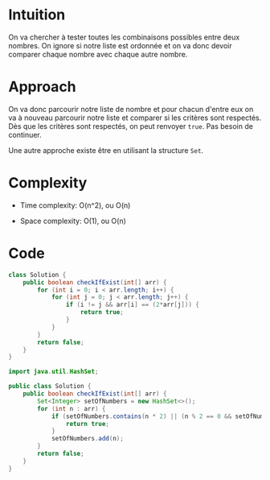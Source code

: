 # Intuition
On va chercher à tester toutes les combinaisons possibles entre deux nombres. On ignore si notre liste est ordonnée et on va donc devoir comparer chaque nombre avec chaque autre nombre.

# Approach
On va donc parcourir notre liste de nombre et pour chacun d'entre eux on va à nouveau parcourir notre liste et comparer si les critères sont respectés. Dès que les critères sont respectés, on peut renvoyer `true`. Pas besoin de continuer.

Une autre approche existe être en utilisant la structure `Set`.

# Complexity
- Time complexity: O(n^2), ou O(n)

- Space complexity: O(1), ou O(n)

# Code
```java []
class Solution {
    public boolean checkIfExist(int[] arr) {
        for (int i = 0; i < arr.length; i++) {
            for (int j = 0; j < arr.length; j++) {
                if (i != j && arr[i] == (2*arr[j])) {
                    return true;
                }
            }
        }
        return false;
    }
}
```

```java []
import java.util.HashSet;

public class Solution {
    public boolean checkIfExist(int[] arr) {
        Set<Integer> setOfNumbers = new HashSet<>();
        for (int n : arr) {
            if (setOfNumbers.contains(n * 2) || (n % 2 == 0 && setOfNumbers.contains(n / 2))) {
                return true;
            }
            setOfNumbers.add(n);
        }
        return false;
    }
}

```
